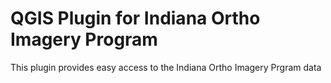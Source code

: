 # QGIS Plugin for Indiana Ortho Imagery Program

This plugin provides easy access to the Indiana Ortho Imagery Prgram data
